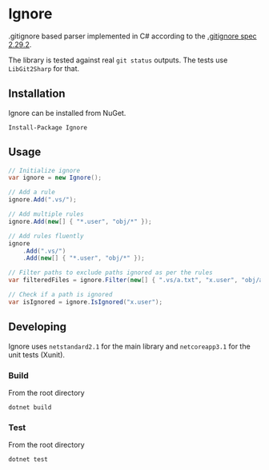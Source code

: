 # Ignore
.gitignore based parser implemented in C# according to the [.gitignore spec 2.29.2](https://git-scm.com/docs/gitignore).

The library is tested against real `git status` outputs. The tests use `LibGit2Sharp` for that.

## Installation

Ignore can be installed from NuGet.

```
Install-Package Ignore
```

## Usage

```cs
// Initialize ignore
var ignore = new Ignore();

// Add a rule
ignore.Add(".vs/");

// Add multiple rules
ignore.Add(new[] { "*.user", "obj/*" });

// Add rules fluently
ignore
    .Add(".vs/")
    .Add(new[] { "*.user", "obj/*" });

// Filter paths to exclude paths ignored as per the rules
var filteredFiles = ignore.Filter(new[] { ".vs/a.txt", "x.user", "obj/a.dll" });

// Check if a path is ignored
var isIgnored = ignore.IsIgnored("x.user");
```

## Developing

Ignore uses `netstandard2.1` for the main library and `netcoreapp3.1` for the unit tests (Xunit).

### Build

From the root directory

```
dotnet build
```

### Test

From the root directory

```
dotnet test
```